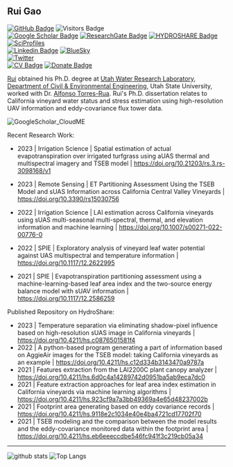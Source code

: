 ## Rui Gao

[![GitHub Badge](https://img.shields.io/github/followers/RuiGao9?style=social)](https://github.com/RuiGao9?tab=followers)
![Visitors Badge](https://visitor-badge.laobi.icu/badge?page_id=RuiGao9.RuiGao9)<br>
[![Google Scholar Badge](https://img.shields.io/badge/GoogleScholar-blue)](https://scholar.google.com/citations?hl=en&user=dR_SQZkAAAAJ)
[![ResearchGate Badge](https://img.shields.io/badge/ResearchGate-green)](https://www.researchgate.net/profile/Rui-Gao-55)
[![HYDROSHARE Badge](https://img.shields.io/badge/CUAHSI-HYDROSHARE-green)](https://www.hydroshare.org/home/)
[![SciProfiles](https://img.shields.io/badge/Sci-Profiles-lightblue)](https://sciprofiles.com/profile/2683627)<br>
[![Linkedin Badge](https://img.shields.io/badge/Linkedin-blue)](https://www.linkedin.com/in/ruigao9)
[![BlueSky](https://img.shields.io/badge/RaymondGao7-BlueSky-blue)](https://bsky.app/profile/raymondgao7.bsky.social)<br>
[![Twitter](https://img.shields.io/twitter/url/https/twitter.com/cloudposse.svg?style=social&label=Follow%20%40RaymondGao7)](https://twitter.com/RaymondGao7)<br>
[![CV Badge](https://img.shields.io/badge/My-CV-critical)](https://drive.google.com/file/d/1RqJPnoYggKrULKly3n7fQcFqSUA8CTeP/view?usp=drive_link)
[![Donate Badge](https://img.shields.io/badge/Buy%20me%20a%20coffee-blue.svg)](https://www.buymeacoffee.com/RuiGao)


[Rui](https://www.researchgate.net/profile/Rui-Gao-55) obtained his Ph.D. degree at [Utah Water Research Laboratory](https://uwrl.usu.edu/), [Department of Civil & Environmental Engineering](https://engineering.usu.edu/cee/), Utah State University, worked with Dr. [Alfonso Torres-Rua](https://engineering.usu.edu/cee/people/faculty/torres-alfonso). Rui's Ph.D. dissertation relates to California vineyard water status and stress estimation using high-resolution UAV information and eddy-covariance flux tower data. <br>

![GoogleScholar_CloudME](https://github.com/RuiGao9/RuiGao9/assets/51354367/93a671f9-b8d5-4e5b-8cc4-46fa60e9f77b)


Recent Research Work:
- 2023 | Irrigation Science | Spatial estimation of actual evapotranspiration over irrigated turfgrass using aUAS thermal and multispectral imagery and TSEB model | https://doi.org/10.21203/rs.3.rs-3098168/v1

- 2023 | Remote Sensing | ET Partitioning Assessment Using the TSEB Model and sUAS Information across California Central Valley Vineyards | https://doi.org/10.3390/rs15030756

- 2022 | Irrigation Science | LAI estimation across California vineyards using sUAS multi-seasonal multi-spectral, thermal, and elevation information and machine learning | https://doi.org/10.1007/s00271-022-00776-0

- 2022 | SPIE | Exploratory analysis of vineyard leaf water potential against UAS multispectral and temperature information | https://doi.org/10.1117/12.2622995

- 2021 | SPIE | Evapotranspiration partitioning assessment using a machine-learning-based leaf area index and the two-source energy balance model with sUAV information | https://doi.org/10.1117/12.2586259

Published Repository on HydroShare:
- 2023 | Temperature separation via eliminating shadow-pixel influence based on high-resolution sUAS image in California vineyards | https://doi.org/10.4211/hs.c0876501581f4
- 2022 | A python-based program generating a part of information based on AggieAir images for the TSEB model: taking California vineyards as an example | https://doi.org/10.4211/hs.c12d334b3143470a9787a
- 2021 | Features extraction from the LAI2200C plant canopy analyzer | https://doi.org/10.4211/hs.6d0c4a14289742d0951ba5ab9eca7dc0
- 2021 | Feature extraction approaches for leaf area index estimation in California vineyards via machine learning algorithms | https://doi.org/10.4211/hs.923cf9a7a3bb49369a4e65d48237002b
- 2021 | Footprint area generating based on eddy covariance records | https://doi.org/10.4211/hs.9118e2c1034e40e4ba4721cd17702f70
- 2021 | TSEB modeling and the comparison between the model results and the eddy-covariance monitored data within the footprint area | https://doi.org/10.4211/hs.eb6eeeccdbe546fc941f3c219cb05a34

---

![github stats](https://github-readme-stats.vercel.app/api?username=RuiGao9&show_icons=true)
![Top Langs](https://github-readme-stats.vercel.app/api/top-langs/?username=RuiGao9&hide=javascript,go,html)
